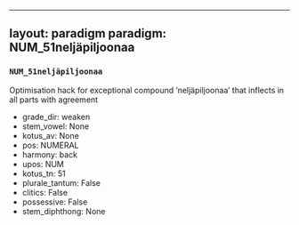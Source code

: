 
---
layout: paradigm
paradigm: NUM_51neljäpiljoonaa
---
### ` NUM_51neljäpiljoonaa `

Optimisation hack for exceptional compound ’neljäpiljoonaa’ that inflects in all parts with agreement
* grade_dir: weaken
* stem_vowel: None
* kotus_av: None
* pos: NUMERAL
* harmony: back
* upos: NUM
* kotus_tn: 51
* plurale_tantum: False
* clitics: False
* possessive: False
* stem_diphthong: None
